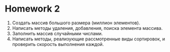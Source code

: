 # Homework 2
1. Создать массив большого размера (миллион элементов).
2. Написать методы удаления, добавления, поиска элемента массива.
3. Заполнить массив случайными числами.
4. Написать методы, реализующие рассмотренные виды сортировок, и проверить скорость выполнения каждой.